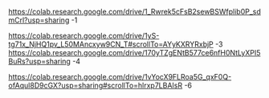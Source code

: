 https://colab.research.google.com/drive/1_Rwrek5cFsB2sewBSWfplib0P_sdmCrl?usp=sharing -1

https://colab.research.google.com/drive/1yS-tg71x_NjHQ1pv_L50MAncxyw9CN_T#scrollTo=AYyKXRYRxbjP -3
https://colab.research.google.com/drive/170yTZgENtB577ce6nfH0NtLyXPI5BuRs?usp=sharing -4

https://colab.research.google.com/drive/1vYocX9FLRoa5G_qxF0Q-ofAqul8D9cGX?usp=sharing#scrollTo=hlrxp7LBAIsR -6
